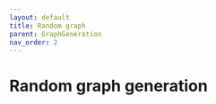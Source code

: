 ```yaml
---
layout: default
title: Random graph
parent: GraphGeneration
nav_order: 2
---
```


# Random graph generation